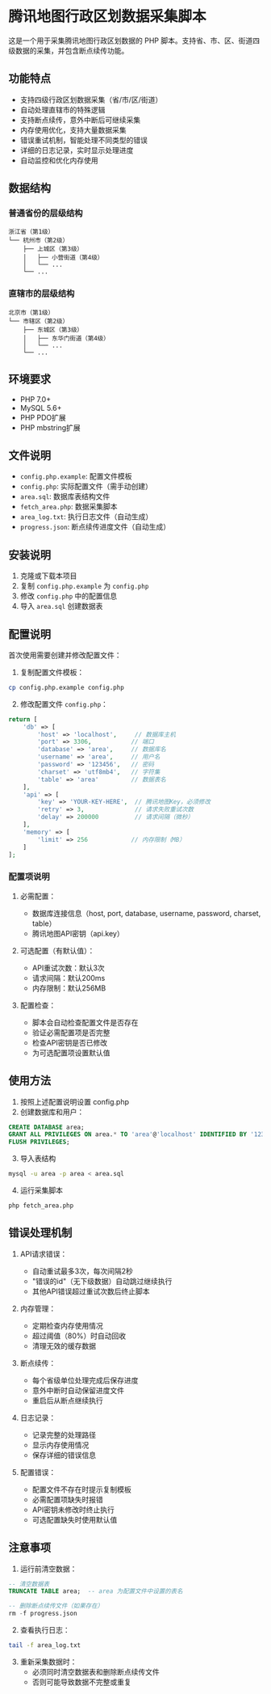 # 腾讯地图行政区划数据采集脚本

这是一个用于采集腾讯地图行政区划数据的 PHP 脚本。支持省、市、区、街道四级数据的采集，并包含断点续传功能。

## 功能特点

- 支持四级行政区划数据采集（省/市/区/街道）
- 自动处理直辖市的特殊逻辑
- 支持断点续传，意外中断后可继续采集
- 内存使用优化，支持大量数据采集
- 错误重试机制，智能处理不同类型的错误
- 详细的日志记录，实时显示处理进度
- 自动监控和优化内存使用

## 数据结构

### 普通省份的层级结构
```
浙江省（第1级）
└── 杭州市（第2级）
    ├── 上城区（第3级）
    │   ├── 小营街道（第4级）
    │   └── ...
    └── ...
```

### 直辖市的层级结构
```
北京市（第1级）
└── 市辖区（第2级）
    ├── 东城区（第3级）
    │   ├── 东华门街道（第4级）
    │   └── ...
    └── ...
```

## 环境要求

- PHP 7.0+
- MySQL 5.6+
- PHP PDO扩展
- PHP mbstring扩展

## 文件说明

- `config.php.example`: 配置文件模板
- `config.php`: 实际配置文件（需手动创建）
- `area.sql`: 数据库表结构文件
- `fetch_area.php`: 数据采集脚本
- `area_log.txt`: 执行日志文件（自动生成）
- `progress.json`: 断点续传进度文件（自动生成）

## 安装说明

1. 克隆或下载本项目
2. 复制 `config.php.example` 为 `config.php`
3. 修改 `config.php` 中的配置信息
4. 导入 `area.sql` 创建数据表

## 配置说明

首次使用需要创建并修改配置文件：

1. 复制配置文件模板：
```bash
cp config.php.example config.php
```

2. 修改配置文件 `config.php`：

```php
return [
    'db' => [
        'host' => 'localhost',     // 数据库主机
        'port' => 3306,           // 端口
        'database' => 'area',     // 数据库名
        'username' => 'area',     // 用户名
        'password' => '123456',   // 密码
        'charset' => 'utf8mb4',   // 字符集
        'table' => 'area'         // 数据表名
    ],
    'api' => [
        'key' => 'YOUR-KEY-HERE',  // 腾讯地图Key，必须修改
        'retry' => 3,              // 请求失败重试次数
        'delay' => 200000          // 请求间隔（微秒）
    ],
    'memory' => [
        'limit' => 256            // 内存限制（MB）
    ]
];
```

### 配置项说明

1. 必需配置：
   - 数据库连接信息（host, port, database, username, password, charset, table）
   - 腾讯地图API密钥（api.key）

2. 可选配置（有默认值）：
   - API重试次数：默认3次
   - 请求间隔：默认200ms
   - 内存限制：默认256MB

3. 配置检查：
   - 脚本会自动检查配置文件是否存在
   - 验证必需配置项是否完整
   - 检查API密钥是否已修改
   - 为可选配置项设置默认值

## 使用方法

1. 按照上述配置说明设置 config.php
2. 创建数据库和用户：
```sql
CREATE DATABASE area;
GRANT ALL PRIVILEGES ON area.* TO 'area'@'localhost' IDENTIFIED BY '123456';
FLUSH PRIVILEGES;
```

3. 导入表结构
```bash
mysql -u area -p area < area.sql
```

4. 运行采集脚本
```bash
php fetch_area.php
```

## 错误处理机制

1. API请求错误：
   - 自动重试最多3次，每次间隔2秒
   - "错误的id"（无下级数据）自动跳过继续执行
   - 其他API错误超过重试次数后终止脚本

2. 内存管理：
   - 定期检查内存使用情况
   - 超过阈值（80%）时自动回收
   - 清理无效的缓存数据

3. 断点续传：
   - 每个省级单位处理完成后保存进度
   - 意外中断时自动保留进度文件
   - 重启后从断点继续执行

4. 日志记录：
   - 记录完整的处理路径
   - 显示内存使用情况
   - 保存详细的错误信息

5. 配置错误：
   - 配置文件不存在时提示复制模板
   - 必需配置项缺失时报错
   - API密钥未修改时终止执行
   - 可选配置缺失时使用默认值

## 注意事项

1. 运行前清空数据：
```sql
-- 清空数据表
TRUNCATE TABLE area;  -- area 为配置文件中设置的表名

-- 删除断点续传文件（如果存在）
rm -f progress.json
```

2. 查看执行日志：
```bash
tail -f area_log.txt
```

3. 重新采集数据时：
   - 必须同时清空数据表和删除断点续传文件
   - 否则可能导致数据不完整或重复